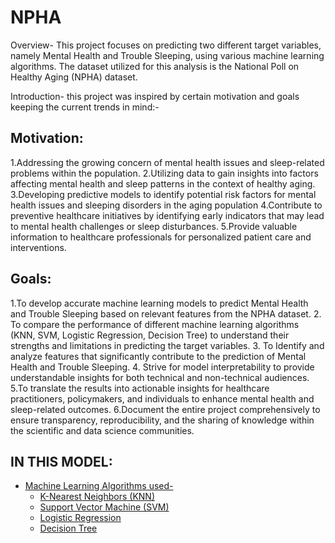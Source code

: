 # NPHA
Overview-
This project focuses on predicting two different target variables, namely Mental Health and Trouble Sleeping, using various machine learning algorithms. The dataset utilized for this analysis is the National Poll on Healthy Aging (NPHA) dataset.

Introduction-
 this project was inspired by certain motivation and goals keeping the current trends in mind:-
## Motivation:
1.Addressing the growing concern of mental health issues and sleep-related problems within the population.
2.Utilizing data to gain insights into factors affecting mental health and sleep patterns in the context of healthy aging.
3.Developing predictive models to identify potential risk factors for mental health issues and sleeping disorders in the aging population
4.Contribute to preventive healthcare initiatives by identifying early indicators that may lead to mental health challenges or sleep disturbances.
5.Provide valuable information to healthcare professionals for personalized patient care and interventions.

## Goals:
1.To develop accurate machine learning models to predict Mental Health and Trouble Sleeping based on relevant features from the NPHA dataset.
2. To compare the performance of different machine learning algorithms (KNN, SVM, Logistic Regression, Decision Tree) to understand their strengths and limitations in predicting the target variables.
3. To Identify and analyze features that significantly contribute to the prediction of Mental Health and Trouble Sleeping.
4. Strive for model interpretability to provide understandable insights for both technical and non-technical audiences.
5.To translate the results into actionable insights for healthcare practitioners, policymakers, and individuals to enhance mental health and sleep-related outcomes.
6.Document the entire project comprehensively to ensure transparency, reproducibility, and the sharing of knowledge within the scientific and data science communities.
## IN THIS MODEL:
- [Machine Learning Algorithms used-](#machine-learning-algorithms)
  - [K-Nearest Neighbors (KNN)](#k-nearest-neighbors-knn)
  - [Support Vector Machine (SVM)](#support-vector-machine-svm)
  - [Logistic Regression](#logistic-regression)
  - [Decision Tree](#decision-tree)
